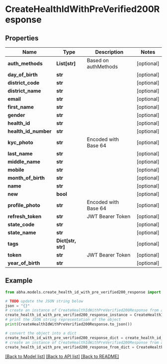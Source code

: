 # CreateHealthIdWithPreVerified200Response


## Properties

Name | Type | Description | Notes
------------ | ------------- | ------------- | -------------
**auth_methods** | **List[str]** | Based on authMethods | [optional] 
**day_of_birth** | **str** |  | [optional] 
**district_code** | **str** |  | [optional] 
**district_name** | **str** |  | [optional] 
**email** | **str** |  | [optional] 
**first_name** | **str** |  | [optional] 
**gender** | **str** |  | [optional] 
**health_id** | **str** |  | [optional] 
**health_id_number** | **str** |  | [optional] 
**kyc_photo** | **str** | Encoded with Base 64 | [optional] 
**last_name** | **str** |  | [optional] 
**middle_name** | **str** |  | [optional] 
**mobile** | **str** |  | [optional] 
**month_of_birth** | **str** |  | [optional] 
**name** | **str** |  | [optional] 
**new** | **bool** |  | [optional] 
**profile_photo** | **str** | Encoded with Base 64 | [optional] 
**refresh_token** | **str** | JWT Bearer Token | [optional] 
**state_code** | **str** |  | [optional] 
**state_name** | **str** |  | [optional] 
**tags** | **Dict[str, str]** |  | [optional] 
**token** | **str** | JWT Bearer Token | [optional] 
**year_of_birth** | **str** |  | [optional] 

## Example

```python
from abha.models.create_health_id_with_pre_verified200_response import CreateHealthIdWithPreVerified200Response

# TODO update the JSON string below
json = "{}"
# create an instance of CreateHealthIdWithPreVerified200Response from a JSON string
create_health_id_with_pre_verified200_response_instance = CreateHealthIdWithPreVerified200Response.from_json(json)
# print the JSON string representation of the object
print(CreateHealthIdWithPreVerified200Response.to_json())

# convert the object into a dict
create_health_id_with_pre_verified200_response_dict = create_health_id_with_pre_verified200_response_instance.to_dict()
# create an instance of CreateHealthIdWithPreVerified200Response from a dict
create_health_id_with_pre_verified200_response_from_dict = CreateHealthIdWithPreVerified200Response.from_dict(create_health_id_with_pre_verified200_response_dict)
```
[[Back to Model list]](../README.md#documentation-for-models) [[Back to API list]](../README.md#documentation-for-api-endpoints) [[Back to README]](../README.md)


